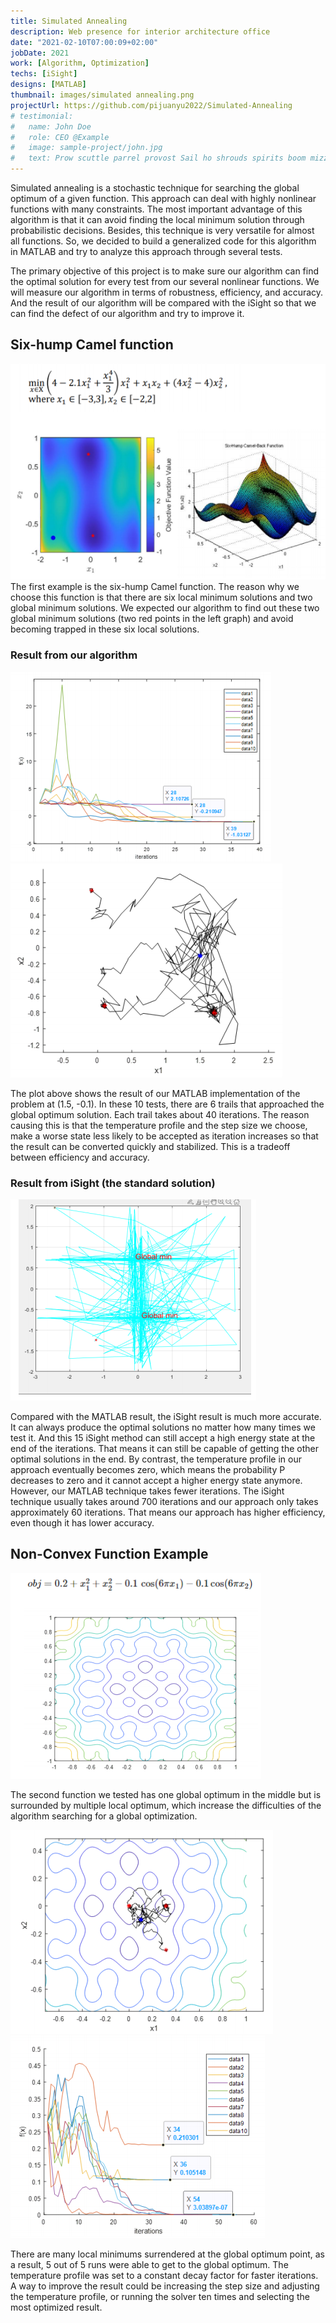 ```yaml
---
title: Simulated Annealing
description: Web presence for interior architecture office
date: "2021-02-10T07:00:09+02:00"
jobDate: 2021
work: [Algorithm, Optimization]
techs: [iSight]
designs: [MATLAB]
thumbnail: images/simulated annealing.png
projectUrl: https://github.com/pijuanyu2022/Simulated-Annealing
# testimonial:
#   name: John Doe
#   role: CEO @Example
#   image: sample-project/john.jpg
#   text: Prow scuttle parrel provost Sail ho shrouds spirits boom mizzenmast yardarm. Pinnace holystone mizzenmast quarter crow's nest nipperkin
---
```


Simulated annealing is a stochastic technique for searching the global optimum of a given function. This approach can deal with highly nonlinear functions with many constraints. The most important advantage of this algorithm is that it can avoid finding the local minimum solution through probabilistic decisions. Besides, this technique is very versatile for almost all functions. So, we decided to build a generalized code for this algorithm in MATLAB and try to analyze this approach through several tests.

The primary objective of this project is to make sure our algorithm can find the optimal solution for every test from our several nonlinear functions. We will measure our algorithm in terms of robustness, efficiency, and accuracy. And the result of our algorithm will be compared with the iSight so that we can find the defect of our algorithm and try to improve it.

## Six-hump Camel function
![example1](/images/SA1.png)
The first example is the six-hump Camel function. The reason why we choose this function is that there are six local minimum solutions and two global minimum solutions. We expected our algorithm to find out these two global minimum solutions (two red points in the left graph) and avoid becoming trapped in these six local solutions.

### Result from our algorithm

![example1](/images/SA3.png)
![example1](/images/SA2.png)


The plot above shows the result of our MATLAB implementation of the problem at (1.5, -0.1). In these 10 tests, there are 6 trails that approached the global optimum solution. Each trail takes about 40 iterations. The reason causing this is that the temperature profile and the step size we choose, make a worse state less likely to be accepted as iteration increases so that the result can be converted quickly and stabilized. This is a tradeoff between efficiency and accuracy.

### Result from iSight (the standard solution)

![example1](/images/SA4.png)



Compared with the MATLAB result, the iSight result is much more accurate. It can always produce the optimal solutions no matter how many times we test it. And this 15 iSight method can still accept a high energy state at the end of the iterations. That means it can still be capable of getting the other optimal solutions in the end. By contrast, the temperature profile in our approach eventually becomes zero, which means the probability P decreases to zero and it cannot accept a higher energy state anymore. However, our MATLAB technique takes fewer iterations. The iSight technique usually takes around 700 iterations and our approach only takes approximately 60 iterations. That means our approach has higher efficiency, even though it has lower accuracy.


## Non-Convex Function Example


![example1](/images/SA5.png)


The second function we tested has one global optimum in the middle but is surrounded by multiple
local optimum, which increase the difficulties of the algorithm searching for a global
optimization.


![example1](/images/SA6.png)
![example1](/images/SA7.png)


There are many local minimums surrendered at the global optimum point, as a result, 5
out of 5 runs were able to get to the global optimum. The temperature profile was set to
a constant decay factor for faster iterations. A way to improve the result could be increasing
the step size and adjusting the temperature profile, or running the solver ten times and
selecting the most optimized result. 

